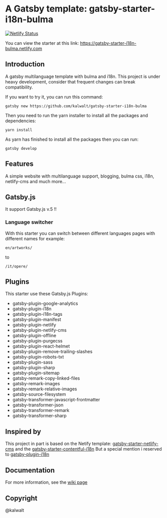 # A Gatsby template: gatsby-starter-i18n-bulma

[![Netlify Status](https://api.netlify.com/api/v1/badges/cb8de327-5514-42c9-8eda-d93c4df41768/deploy-status)](https://app.netlify.com/sites/gatsby-starter-i18n-bulma/deploys)

You can view the starter at this link: https://gatsby-starter-i18n-bulma.netlify.com

## Introduction

A gatsby multilanguage template with bulma and i18n. This project is under heavy development, consider that frequent changes can break compatibility.

If you want to try it, you can run this command:

```
gatsby new https://github.com/kalwalt/gatsby-starter-i18n-bulma
```

Then you need to run the yarn installer to install all the packages and dependencies:

```
yarn install
```

As yarn has finished to install all the packages then you can run:

```
gatsby develop
```

## Features

A simple website with multilanguage support, blogging, bulma css, i18n, netlify-cms
and much more...

## Gatsby.js
It support Gatsby.js v.5 !!

### Language switcher

With this starter you can switch between different languages pages with different names for example:

`en/artworks/`

to

`/it/opere/`

## Plugins

This starter use these Gatsby.js Plugins:

- gatsby-plugin-google-analytics
- gatsby-plugin-i18n
- gatsby-plugin-i18n-tags
- gatsby-plugin-manifest
- gatsby-plugin-netlify
- gatsby-plugin-netlify-cms
- gatsby-plugin-offline
- gatsby-plugin-purgecss
- gatsby-plugin-react-helmet
- gatsby-plugin-remove-trailing-slashes
- gatsby-plugin-robots-txt
- gatsby-plugin-sass
- gatsby-plugin-sharp
- gatsby-plugin-sitemap
- gatsby-remark-copy-linked-files
- gatsby-remark-images
- gatsby-remark-relative-images
- gatsby-source-filesystem
- gatsby-transformer-javascript-frontmatter
- gatsby-transformer-json
- gatsby-transformer-remark
- gatsby-transformer-sharp

## Inspired by

This project in part is based on the Netify template: [gatsby-starter-netlify-cms](https://github.com/netlify-templates/gatsby-starter-netlify-cms)
and the [gatsby-starter-contentful-i18n](https://github.com/mccrodp/gatsby-starter-contentful-i18n)
But a special mention i reserved to [gatsby-plugin-i18n](https://github.com/angeloocana/gatsby-plugin-i18n)

## Documentation

For more information, see the [wiki page][4509389d]

[4509389d]: https://github.com/kalwalt/gatsby-starter-i18n-bulma/wiki 'wiki'

## Copyright

@kalwalt
